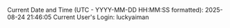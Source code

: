 Current Date and Time (UTC - YYYY-MM-DD HH:MM:SS formatted): 2025-08-24 21:46:05
Current User's Login: luckyaiman
